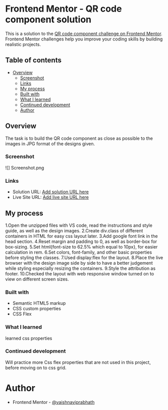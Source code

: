 # Frontend Mentor - QR code component solution

This is a solution to the [QR code component challenge on Frontend Mentor](https://www.frontendmentor.io/challenges/qr-code-component-iux_sIO_H). Frontend Mentor challenges help you improve your coding skills by building realistic projects. 

## Table of contents

- [Overview](#overview)
  - [Screenshot](#screenshot)
  - [Links](#links)
  - [My process](#my-process)
  - [Built with](#built-with)
  - [What I learned](#what-i-learned)
  - [Continued development](#continued-development)
  - [Author](#author)



## Overview

The task is to build the QR code component as close as possible to the images in JPG format of the designs given.

### Screenshot
![] Screenshot.png

### Links

- Solution URL: [Add solution URL here](https://your-solution-url.com)
- Live Site URL: [Add live site URL here](https://vaishnaviprabhath.github.io/frontendmentor-qrcode.github.io/)

## My process
1.Open the unzipped files with VS code, read the instructions and style guide, as well as the design images.
2.Create div.class of different containers in HTML for easy css layout later.
3.Add google font link in the head section.
4.Reset margin and padding to 0, as well as border-box for box-sizing. 
5.Set html{font-size to 62.5% which equal to 10px}, for easier calculation in rem.
6.Set colors, font-family, and other basic properties before styling the classes.
7.Used display:flex for the layout.
8.Place the live browser with the design image side by side to have a better judgement while styling especially resizing the containers.
9.Style the attribution as footer.
10.Checked the layout with web responsive window turned on to view on different screen sizes.

### Built with

- Semantic HTML5 markup
- CSS custom properties
- CSS Flex

### What I learned

learned css properties

### Continued development

Will practice  more  Css flex properties that are not used in this project, before moving on to css grid. 


# Author

- Frontend Mentor - [@vaishnaviprabhath](https://www.frontendmentor.io/profile/vaishnaviprabhath)


